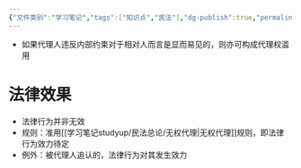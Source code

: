 ```yaml
---
{"文件类别":"学习笔记","tags":["知识点","民法"],"dg-publish":true,"permalink":"/学习笔记studyup/民法总论/代理权的行使违反内部约束/","dgPassFrontmatter":true,"created":"2024-08-20T21:49:58.216+08:00","updated":"2024-10-23T12:10:19.848+08:00"}
---
```


- 如果代理人违反内部约束对于相对人而言是显而易见的，则亦可构成代理权滥用
# 法律效果
- 法律行为并非无效
- 规则：准用[[学习笔记studyup/民法总论/无权代理\|无权代理]]规则，即法律行为效力待定
- 例外：被代理人追认的，法律行为对其发生效力